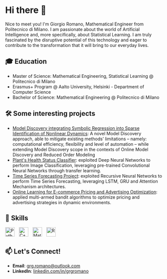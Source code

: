 # Hi there 👋

Nice to meet you! I'm Giorgio Romano, Mathematical Engineer from Politecnico di Milano. I am passionate about the world of Artificial Intelligence and, more specifically, about Statistical Learning. I am truly fascinated by the disruptive potential of this technology and eager to contribute to the transformation that it will bring to our everyday lives.

## 🎓 Education
- Master of Science: Mathematical Engineering, Statistical Learning @ Politecnico di Milano
- Erasmus+ Program @ Aalto University, Helsinki - Department of Computer Science
- Bachelor of Science: Mathematical Engineering @ Politecnico di Milano

## 🛠️ Some interesting projects
- [Model Discovery integrating Symbolic Regression into Sparse Identification of Nonlinear Dynamics](https://github.com/grgromano/MD-Loop): A novel Model Discovery approach, able to mitigate existing methods’ limitations – namely: computational efficiency, flexibility and level of automation – while extending Model Discovery scope in the contexts of Online Model Discovery and Reduced Order Modeling
- [Plant's Health Status Classifier](https://github.com/grgromano/image-classifier): exploited Deep Neural Networks to perform Image Classification, leveraging pre-trained Convolutional Neural Networks through transfer learning. 
- [Time Series Forecasting Project](https://github.com/grgromano/timeseries-forecasting): exploited Recursive Neural Networks to perform Time Series Forecasting, leveraging LSTM, GRU and Attention Mechanism architectures.
- [Online Learning for E-commerce Pricing and Advertising Optimization](https://github.com/grgromano/Online-PricingAdvertising): applied multi-armed bandit algorithms to optimize pricing and advertising strategies in dynamic environments.


## 🤹 Skills
<div>
  <img src="https://cdn.jsdelivr.net/gh/devicons/devicon/icons/python/python-original.svg" alt="Python" width="30" height="30" style="margin-right: 10px;"/>
  <img src="https://cdn.jsdelivr.net/gh/devicons/devicon/icons/cplusplus/cplusplus-original.svg" alt="C++" width="30" height="30" style="margin-right: 10px;"/>
  <img src="https://cdn.jsdelivr.net/gh/devicons/devicon/icons/matlab/matlab-original.svg" alt="Matlab" width="30" height="30" style="margin-right: 10px;"/>
  <img src="https://cdn.jsdelivr.net/gh/devicons/devicon/icons/r/r-original.svg" alt="R" width="30" height="30"/>
</div>


## 📫 Let's Connect!
- **Email**: [grg.romano@outlook.com](mailto:grg.romano@outlook.com)  
- **LinkedIn**: [linkedin.com/in/grgromano](https://www.linkedin.com/in/grgromano/)  



<!--
**grgromano/grgromano** is a ✨ _special_ ✨ repository because its `README.md` (this file) appears on your GitHub profile.

Here are some ideas to get you started:

- 🔭 I’m currently working on ...
- 🌱 I’m currently learning ...
- 👯 I’m looking to collaborate on ...
- 🤔 I’m looking for help with ...
- 💬 Ask me about ...
- 📫 How to reach me: ...
- 😄 Pronouns: ...
- ⚡ Fun fact: ...
-->
